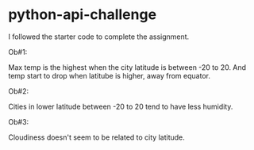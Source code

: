 # python-api-challenge

I followed the starter code to complete the assignment.

Ob#1:

Max temp is the highest when the city latitude is between -20 to 20. And temp start to drop when latitube is higher, away from equator.

Ob#2:

Cities in lower latitude between -20 to 20 tend to have less humidity.

Ob#3:

Cloudiness doesn't seem to be related to city latitude.
